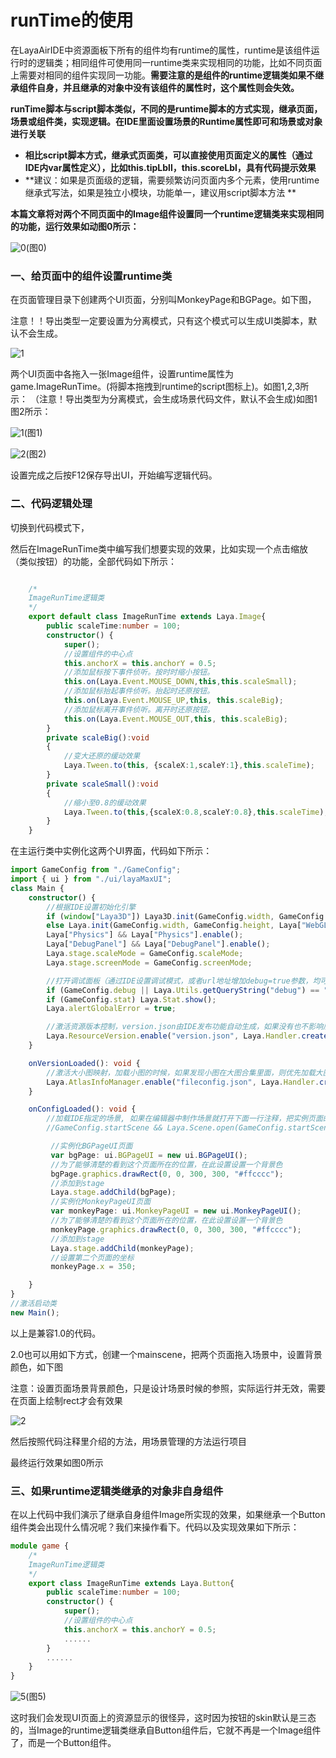 # runTime的使用

在LayaAirIDE中资源面板下所有的组件均有runtime的属性，runtime是该组件运行时的逻辑类；相同组件可使用同一runtime类来实现相同的功能，比如不同页面上需要对相同的组件实现同一功能。**需要注意的是组件的runtime逻辑类如果不继承组件自身，并且继承的对象中没有该组件的属性时，这个属性则会失效。**

**runTime脚本与script脚本类似，不同的是runtime脚本的方式实现，继承页面，场景或组件类，实现逻辑。在IDE里面设置场景的Runtime属性即可和场景或对象进行关联**

- **相比script脚本方式，继承式页面类，可以直接使用页面定义的属性（通过IDE内var属性定义），比如this.tipLbll，this.scoreLbl，具有代码提示效果**
- **建议：如果是页面级的逻辑，需要频繁访问页面内多个元素，使用runtime继承式写法，如果是独立小模块，功能单一，建议用script脚本方法 **

**本篇文章将对两个不同页面中的Image组件设置同一个runtime逻辑类来实现相同的功能，运行效果如动图0所示：**

![0](img\0.gif)(图0)

### 一、给页面中的组件设置runtime类

在页面管理目录下创建两个UI页面，分别叫MonkeyPage和BGPage。如下图，

注意！！导出类型一定要设置为分离模式，只有这个模式可以生成UI类脚本，默认不会生成。

![1](img\ide1.png)

两个UI页面中各拖入一张Image组件，设置runtime属性为game.ImageRunTime。(将脚本拖拽到runtime的script图标上)。如图1,2,3所示： （注意！导出类型为分离模式，会生成场景代码文件，默认不会生成)如图1图2所示：

![1](img\ide3.png)(图1)

![2](img\ide2.png)(图2)

设置完成之后按F12保存导出UI，开始编写逻辑代码。



### 二、代码逻辑处理

切换到代码模式下，

然后在ImageRunTime类中编写我们想要实现的效果，比如实现一个点击缩放（类似按钮）的功能，全部代码如下所示：

```typescript

    /*
    ImageRunTime逻辑类 
    */
    export default class ImageRunTime extends Laya.Image{
        public scaleTime:number = 100;
        constructor() {
            super();
            //设置组件的中心点
			this.anchorX = this.anchorY = 0.5;
			//添加鼠标按下事件侦听。按时时缩小按钮。
			this.on(Laya.Event.MOUSE_DOWN,this,this.scaleSmall);
			//添加鼠标抬起事件侦听。抬起时还原按钮。
			this.on(Laya.Event.MOUSE_UP,this, this.scaleBig);
			//添加鼠标离开事件侦听。离开时还原按钮。
			this.on(Laya.Event.MOUSE_OUT,this, this.scaleBig);
        }
        private scaleBig():void
		{
			//变大还原的缓动效果
			Laya.Tween.to(this, {scaleX:1,scaleY:1},this.scaleTime);
		}
		private scaleSmall():void
		{
			//缩小至0.8的缓动效果
			Laya.Tween.to(this,{scaleX:0.8,scaleY:0.8},this.scaleTime);
		}
    }

```

在主运行类中实例化这两个UI界面，代码如下所示：

```typescript
import GameConfig from "./GameConfig";
import { ui } from "./ui/layaMaxUI";
class Main {
	constructor() {
		//根据IDE设置初始化引擎		
		if (window["Laya3D"]) Laya3D.init(GameConfig.width, GameConfig.height);
		else Laya.init(GameConfig.width, GameConfig.height, Laya["WebGL"]);
		Laya["Physics"] && Laya["Physics"].enable();
		Laya["DebugPanel"] && Laya["DebugPanel"].enable();
		Laya.stage.scaleMode = GameConfig.scaleMode;
		Laya.stage.screenMode = GameConfig.screenMode;

		//打开调试面板（通过IDE设置调试模式，或者url地址增加debug=true参数，均可打开调试面板）
		if (GameConfig.debug || Laya.Utils.getQueryString("debug") == "true") Laya.enableDebugPanel();
		if (GameConfig.stat) Laya.Stat.show();
		Laya.alertGlobalError = true;

		//激活资源版本控制，version.json由IDE发布功能自动生成，如果没有也不影响后续流程
		Laya.ResourceVersion.enable("version.json", Laya.Handler.create(this, this.onVersionLoaded), Laya.ResourceVersion.FILENAME_VERSION);
	}

	onVersionLoaded(): void {
		//激活大小图映射，加载小图的时候，如果发现小图在大图合集里面，则优先加载大图合集，而不是小图
		Laya.AtlasInfoManager.enable("fileconfig.json", Laya.Handler.create(this, this.onConfigLoaded));
	}

	onConfigLoaded(): void {
		//加载IDE指定的场景, 如果在编辑器中制作场景就打开下面一行注释，把实例页面的代码注掉
		//GameConfig.startScene && Laya.Scene.open(GameConfig.startScene);

		 //实例化BGPageUI页面
		 var bgPage: ui.BGPageUI = new ui.BGPageUI();
		 //为了能够清楚的看到这个页面所在的位置，在此设置设置一个背景色
		 bgPage.graphics.drawRect(0, 0, 300, 300, "#ffcccc");
		 //添加到stage
		 Laya.stage.addChild(bgPage);
		 //实例化MonkeyPageUI页面
		 var monkeyPage: ui.MonkeyPageUI = new ui.MonkeyPageUI();
		 //为了能够清楚的看到这个页面所在的位置，在此设置设置一个背景色
		 monkeyPage.graphics.drawRect(0, 0, 300, 300, "#ffcccc");
		 //添加到stage
		 Laya.stage.addChild(monkeyPage);
		 //设置第二个页面的坐标
		 monkeyPage.x = 350;

	}
}
//激活启动类
new Main();

```

以上是兼容1.0的代码。

2.0也可以用如下方式，创建一个mainscene，把两个页面拖入场景中，设置背景颜色，如下图

注意：设置页面场景背景颜色，只是设计场景时候的参照，实际运行并无效，需要在页面上绘制rect才会有效果

![2](img\ide4.png)

然后按照代码注释里介绍的方法，用场景管理的方法运行项目

最终运行效果如图0所示



### 三、如果runtime逻辑类继承的对象非自身组件

在以上代码中我们演示了继承自身组件Image所实现的效果，如果继承一个Button组件类会出现什么情况呢？我们来操作看下。代码以及实现效果如下所示：

```typescript
module game {
    /*
    ImageRunTime逻辑类 
    */
    export class ImageRunTime extends Laya.Button{
        public scaleTime:number = 100;
        constructor() {
            super();
            //设置组件的中心点
			this.anchorX = this.anchorY = 0.5;
			......
        }
        ......
    }
}
```

![5](img\5.gif)(图5)

这时我们会发现UI页面上的资源显示的很怪异，这时因为按钮的skin默认是三态的，当Image的runtime逻辑类继承自Button组件后，它就不再是一个Image组件了，而是一个Button组件。